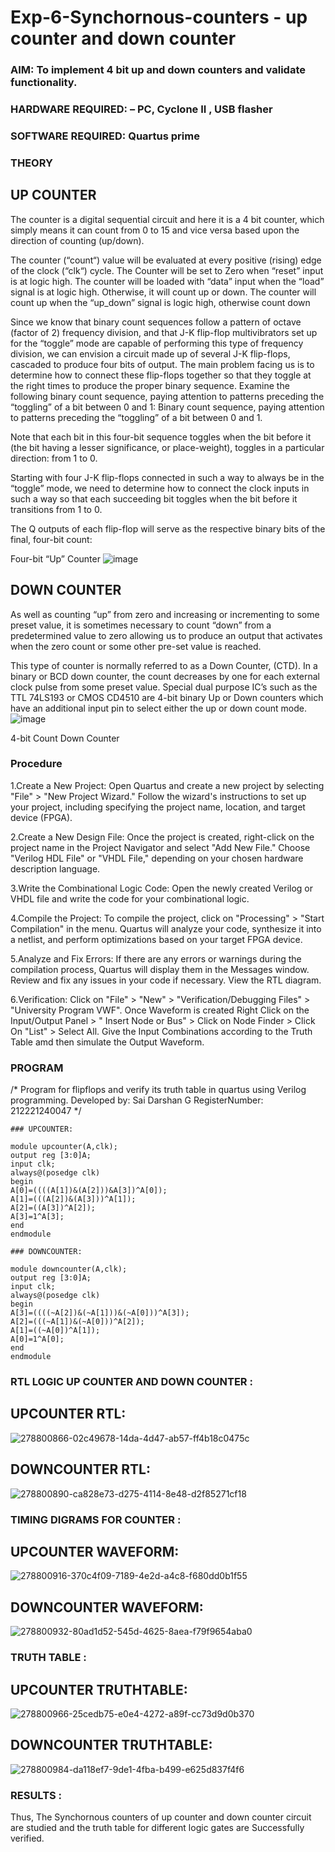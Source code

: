# Exp-6-Synchornous-counters - up counter and down counter 
### AIM: To implement 4 bit up and down counters and validate  functionality.
### HARDWARE REQUIRED:  – PC, Cyclone II , USB flasher
### SOFTWARE REQUIRED:   Quartus prime
### THEORY 

## UP COUNTER 
The counter is a digital sequential circuit and here it is a 4 bit counter, which simply means it can count from 0 to 15 and vice versa based upon the direction of counting (up/down). 

The counter (“count“) value will be evaluated at every positive (rising) edge of the clock (“clk“) cycle.
The Counter will be set to Zero when “reset” input is at logic high.
The counter will be loaded with “data” input when the “load” signal is at logic high. Otherwise, it will count up or down.
The counter will count up when the “up_down” signal is logic high, otherwise count down

Since we know that binary count sequences follow a pattern of octave (factor of 2) frequency division, and that J-K flip-flop multivibrators set up for the “toggle” mode are capable of performing this type of frequency division, we can envision a circuit made up of several J-K flip-flops, cascaded to produce four bits of output.
The main problem facing us is to determine how to connect these flip-flops together so that they toggle at the right times to produce the proper binary sequence.
Examine the following binary count sequence, paying attention to patterns preceding the “toggling” of a bit between 0 and 1:
Binary count sequence, paying attention to patterns preceding the “toggling” of a bit between 0 and 1.

Note that each bit in this four-bit sequence toggles when the bit before it (the bit having a lesser significance, or place-weight), toggles in a particular direction: from 1 to 0.



 
 

Starting with four J-K flip-flops connected in such a way to always be in the “toggle” mode, we need to determine how to connect the clock inputs in such a way so that each succeeding bit toggles when the bit before it transitions from 1 to 0.

The Q outputs of each flip-flop will serve as the respective binary bits of the final, four-bit count:

 
 

Four-bit “Up” Counter
![image](https://user-images.githubusercontent.com/36288975/169644758-b2f4339d-9532-40c5-af40-8f4f8c942e2c.png)



## DOWN COUNTER 

As well as counting “up” from zero and increasing or incrementing to some preset value, it is sometimes necessary to count “down” from a predetermined value to zero allowing us to produce an output that activates when the zero count or some other pre-set value is reached.

This type of counter is normally referred to as a Down Counter, (CTD). In a binary or BCD down counter, the count decreases by one for each external clock pulse from some preset value. Special dual purpose IC’s such as the TTL 74LS193 or CMOS CD4510 are 4-bit binary Up or Down counters which have an additional input pin to select either the up or down count mode.
![image](https://user-images.githubusercontent.com/36288975/169644844-1a14e123-7228-4ed8-81a9-eb937dff4ac8.png)


4-bit Count Down Counter

### Procedure

1.Create a New Project: Open Quartus and create a new project by selecting "File" > "New Project Wizard." Follow the wizard's instructions to set up your project, including specifying the project name, location, and target device (FPGA).

2.Create a New Design File: Once the project is created, right-click on the project name in the Project Navigator and select "Add New File." Choose "Verilog HDL File" or "VHDL File," depending on your chosen hardware description language.

3.Write the Combinational Logic Code: Open the newly created Verilog or VHDL file and write the code for your combinational logic.

4.Compile the Project: To compile the project, click on "Processing" > "Start Compilation" in the menu. Quartus will analyze your code, synthesize it into a netlist, and perform optimizations based on your target FPGA device.

5.Analyze and Fix Errors: If there are any errors or warnings during the compilation process, Quartus will display them in the Messages window. Review and fix any issues in your code if necessary. View the RTL diagram.

6.Verification: Click on "File" > "New" > "Verification/Debugging Files" > "University Program VWF". Once Waveform is created Right Click on the Input/Output Panel > " Insert Node or Bus" > Click on Node Finder > Click On "List" > Select All. Give the Input Combinations according to the Truth Table amd then simulate the Output Waveform.

### PROGRAM 
/*
Program for flipflops  and verify its truth table in quartus using Verilog programming.
Developed by: Sai Darshan G
RegisterNumber:  212221240047
*/
```
### UPCOUNTER: 

module upcounter(A,clk);
output reg [3:0]A;
input clk;
always@(posedge clk)
begin
A[0]=((((A[1])&(A[2]))&A[3])^A[0]);
A[1]=(((A[2])&(A[3]))^A[1]);
A[2]=((A[3])^A[2]);
A[3]=1^A[3];
end
endmodule

### DOWNCOUNTER: 

module downcounter(A,clk);
output reg [3:0]A;
input clk;
always@(posedge clk)
begin
A[3]=((((~A[2])&(~A[1]))&(~A[0]))^A[3]);
A[2]=(((~A[1])&(~A[0]))^A[2]);
A[1]=((~A[0])^A[1]);
A[0]=1^A[0];
end
endmodule
```

### RTL LOGIC UP COUNTER AND DOWN COUNTER :

## UPCOUNTER RTL:

![278800866-02c49678-14da-4d47-ab57-ff4b18c0475c](https://github.com/shalinikannan23/Exp-7-Synchornous-counters-/assets/118656529/d9f9ad18-57f5-4ce0-bbea-c7da3b9b6fd2)

## DOWNCOUNTER RTL:

![278800890-ca828e73-d275-4114-8e48-d2f85271cf18](https://github.com/shalinikannan23/Exp-7-Synchornous-counters-/assets/118656529/03c1cd07-c686-4407-8997-bfb5ff8965f1)

### TIMING DIGRAMS FOR COUNTER  :

## UPCOUNTER WAVEFORM:

![278800916-370c4f09-7189-4e2d-a4c8-f680dd0b1f55](https://github.com/shalinikannan23/Exp-7-Synchornous-counters-/assets/118656529/e311374a-7858-435a-a039-dbf0b7d8d9bb)

## DOWNCOUNTER WAVEFORM:

![278800932-80ad1d52-545d-4625-8aea-f79f9654aba0](https://github.com/shalinikannan23/Exp-7-Synchornous-counters-/assets/118656529/8fb91e5e-25a6-414b-81a5-ecdf17e67328)

### TRUTH TABLE :

## UPCOUNTER TRUTHTABLE:

![278800966-25cedb75-e0e4-4272-a89f-cc73d9d0b370](https://github.com/shalinikannan23/Exp-7-Synchornous-counters-/assets/118656529/d4f631ff-b2cc-4b5c-83a6-d93a58d3359b)

## DOWNCOUNTER TRUTHTABLE:

![278800984-da118ef7-9de1-4fba-b499-e625d837f4f6](https://github.com/shalinikannan23/Exp-7-Synchornous-counters-/assets/118656529/97b47ab5-3ccb-47c6-b519-174b77e67902)

### RESULTS :

Thus, The Synchornous counters of up counter and down counter circuit are studied and the truth table for different logic gates are Successfully verified.
